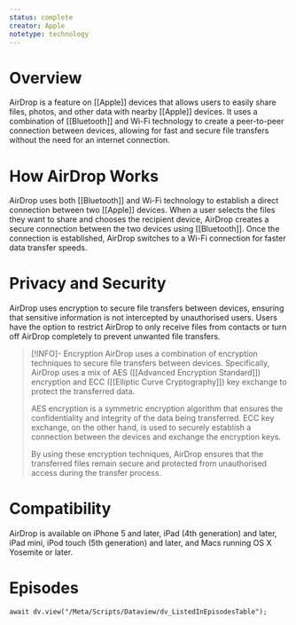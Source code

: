 ```yaml
---
status: complete
creator: Apple
notetype: technology
---
```

# Overview
AirDrop is a feature on [[Apple]] devices that allows users to easily share files, photos, and other data with nearby [[Apple]] devices. It uses a combination of [[Bluetooth]] and Wi-Fi technology to create a peer-to-peer connection between devices, allowing for fast and secure file transfers without the need for an internet connection.

# How AirDrop Works
AirDrop uses both [[Bluetooth]] and Wi-Fi technology to establish a direct connection between two [[Apple]] devices. When a user selects the files they want to share and chooses the recipient device, AirDrop creates a secure connection between the two devices using [[Bluetooth]]. Once the connection is established, AirDrop switches to a Wi-Fi connection for faster data transfer speeds.

# Privacy and Security
AirDrop uses encryption to secure file transfers between devices, ensuring that sensitive information is not intercepted by unauthorised users. Users have the option to restrict AirDrop to only receive files from contacts or turn off AirDrop completely to prevent unwanted file transfers.

> [!INFO]- Encryption
> AirDrop uses a combination of encryption techniques to secure file transfers between devices. Specifically, AirDrop uses a mix of AES ([[Advanced Encryption Standard]]) encryption and ECC ([[Elliptic Curve Cryptography]]) key exchange to protect the transferred data.
>
> AES encryption is a symmetric encryption algorithm that ensures the confidentiality and integrity of the data being transferred. ECC key exchange, on the other hand, is used to securely establish a connection between the devices and exchange the encryption keys.
>
> By using these encryption techniques, AirDrop ensures that the transferred files remain secure and protected from unauthorised access during the transfer process.

# Compatibility
AirDrop is available on iPhone 5 and later, iPad (4th generation) and later, iPad mini, iPod touch (5th generation) and later, and Macs running OS X Yosemite or later.

# Episodes
```dataviewjs
await dv.view("/Meta/Scripts/Dataview/dv_ListedInEpisodesTable");
```
